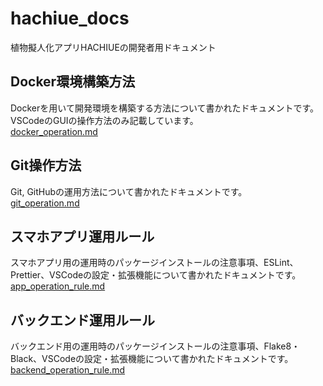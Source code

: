 # hachiue_docs
植物擬人化アプリHACHIUEの開発者用ドキュメント

## Docker環境構築方法
Dockerを用いて開発環境を構築する方法について書かれたドキュメントです。VSCodeのGUIの操作方法のみ記載しています。  
[docker_operation.md](./docker_operation.md)

## Git操作方法
Git, GitHubの運用方法について書かれたドキュメントです。  
[git_operation.md](./git_operation.md)

## スマホアプリ運用ルール
スマホアプリ用の運用時のパッケージインストールの注意事項、ESLint、Prettier、VSCodeの設定・拡張機能について書かれたドキュメントです。  
[app_operation_rule.md](./app_operation_rule.md)

## バックエンド運用ルール
バックエンド用の運用時のパッケージインストールの注意事項、Flake8・Black、VSCodeの設定・拡張機能について書かれたドキュメントです。  
[backend_operation_rule.md](./backend_operation_rule.md)